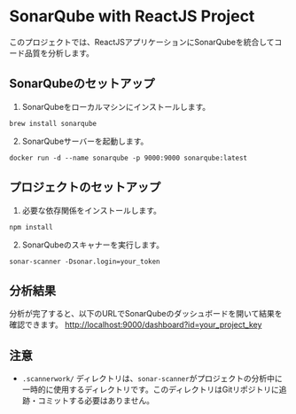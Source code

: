 # SonarQube with ReactJS Project

このプロジェクトでは、ReactJSアプリケーションにSonarQubeを統合してコード品質を分析します。

## SonarQubeのセットアップ

1. SonarQubeをローカルマシンにインストールします。

```
brew install sonarqube
```

2. SonarQubeサーバーを起動します。

```
docker run -d --name sonarqube -p 9000:9000 sonarqube:latest
```

## プロジェクトのセットアップ

1. 必要な依存関係をインストールします。

```
npm install
```

2. SonarQubeのスキャナーを実行します。

```
sonar-scanner -Dsonar.login=your_token
```

## 分析結果

分析が完了すると、以下のURLでSonarQubeのダッシュボードを開いて結果を確認できます。
[http://localhost:9000/dashboard?id=your_project_key](http://localhost:9000/dashboard?id=your_project_key)

## 注意

- `.scannerwork/` ディレクトリは、`sonar-scanner`がプロジェクトの分析中に一時的に使用するディレクトリです。このディレクトリはGitリポジトリに追跡・コミットする必要はありません。

